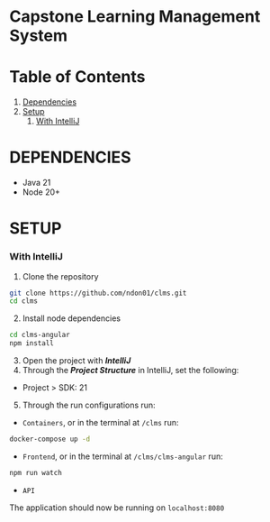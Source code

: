 # Capstone Learning Management System
# Table of Contents
1. [Dependencies](#dependencies)
3. [Setup](#setup)
    1. [With IntelliJ](#with-intellij)

# DEPENDENCIES
- Java 21
- Node 20+

# SETUP

### With IntelliJ
1. Clone the repository
```bash
git clone https://github.com/ndon01/clms.git
cd clms
```
2. Install node dependencies
```bash
cd clms-angular
npm install
```
3. Open the project with ***IntelliJ***
4. Through the ***Project Structure*** in IntelliJ, set the following:
- Project > SDK: 21
5. Through the run configurations run:
- `Containers`, or in the terminal at `/clms` run:
```bash
docker-compose up -d
```
- `Frontend`, or in the terminal at `/clms/clms-angular` run:
```bash
npm run watch
```
- `API`

The application should now be running on `localhost:8080`
